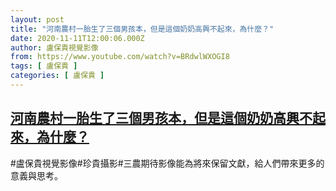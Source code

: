 ```yaml
---
layout: post
title: "河南農村一胎生了三個男孩本，但是這個奶奶高興不起來，為什麼？"
date: 2020-11-11T12:00:06.000Z
author: 盧保貴視覺影像
from: https://www.youtube.com/watch?v=BRdwlWXOGI8
tags: [ 盧保貴 ]
categories: [ 盧保貴 ]
---
```

<!--1605096006000-->
[河南農村一胎生了三個男孩本，但是這個奶奶高興不起來，為什麼？](https://www.youtube.com/watch?v=BRdwlWXOGI8)
------

<div>
#盧保貴視覺影像#珍貴攝影#三農期待影像能為將來保留文獻，給人們帶來更多的意義與思考。
</div>
